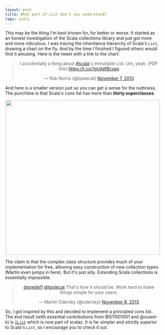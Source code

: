 ```yaml
---
layout: post
title: What part of List don't you understand?
tags: scala
---
```


This may be the thing I'm best known for, for better or worse. It started as an honest investigation of the Scala collections library and just got more and more ridiculous. I was tracing the inhertiance hierarchy of Scala's `List`, drawing a chart on the fly. And by the time I finished I figured others would find it amusing. Here is the tweet with a link to the chart:

<center><blockquote class="twitter-tweet" lang="en"><p>I accidentally a thing about <a href="https://twitter.com/search?q=%23scala&amp;src=hash">#scala</a>&#39;s immutable List. Um, yeah. (PDF link) <a href="https://t.co/1gUeWBcsap">https://t.co/1gUeWBcsap</a></p>&mdash; Rob Norris (@tpolecat) <a href="https://twitter.com/tpolecat/statuses/398549754914689024">November 7, 2013</a></blockquote></center>

And here is a smaller version just so you can get a sense for the nuttiness. The punchline is that Scala's cons list has more than **thirty superclasses**.

<center><a href="/assets/list.png"><img src="/assets/list.png" width="500px"/></a></center>

The claim is that the complex class structure provides much of your implementation for free, allowing easy construction of new collection types (Martin even jumps in here). But it's just silly. Extending Scala collections is essentially impossible.

<center><blockquote class="twitter-tweet" lang="en"><p><a href="https://twitter.com/predef1">@predef1</a> <a href="https://twitter.com/tpolecat">@tpolecat</a> That&#39;s how it should be. Work hard to make things simple for your users.</p>&mdash; Martin Odersky (@odersky) <a href="https://twitter.com/odersky/statuses/398902790757437440">November 8, 2013</a></blockquote></center>

So, I got inspired by this and decided to implement a principled cons list. The end result (with essential contributions from @S11001001 and @xuwei-k) is [`IList`](https://github.com/scalaz/scalaz/blob/scalaz-seven/core/src/main/scala/scalaz/IList.scala) which is now part of scalaz. It is far simpler and strictly superior to Scala's `List`, so I encourage you to check it out.



<script async src="//platform.twitter.com/widgets.js" charset="utf-8"></script>